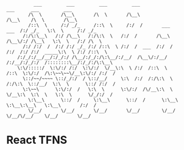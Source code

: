              ___         ___         ___         ___                                   ___      ___         ___
            /\  \       /\__\       /\  \       /\__\                                 /\__\    /\  \       /\__\
            /::\  \     /:/ _/_     /::\  \     /:/  /       ___                 ___  /:/ _/_   \:\  \     /:/ _/_
          /:/\:\__\   /:/ /\__\   /:/\:\  \   /:/  /       /\__\               /\__\/:/ /\__\   \:\  \   /:/ /\  \
          /:/ /:/  /  /:/ /:/ _/_ /:/ /::\  \ /:/  /  ___  /:/  /              /:/  /:/ /:/  _____\:\  \ /:/ /::\  \
        /:/_/:/__/__/:/_/:/ /\__/:/_/:/\:\__/:/__/  /\__\/:/__/              /:/__/:/_/:/  /::::::::\__/:/_/:/\:\__\
        \:\/:::::/  \:\/:/ /:/  \:\/:/  \/__\:\  \ /:/  /::\  \             /::\  \:\/:/  /\:\~~\~~\/__\:\/:/ /:/  /
          \::/~~/~~~~ \::/_/:/  / \::/__/     \:\  /:/  /:/\:\  \           /:/\:\  \::/__/  \:\  \      \::/ /:/  /
          \:\~~\      \:\/:/  /   \:\  \      \:\/:/  /\/__\:\  \          \/__\:\  \:\  \   \:\  \      \/_/:/  /
            \:\__\      \::/  /     \:\__\      \::/  /      \:\__\              \:\__\:\__\   \:\__\       /:/  /
            \/__/       \/__/       \/__/       \/__/        \/__/               \/__/\/__/    \/__/       \/__/


# React TFNS